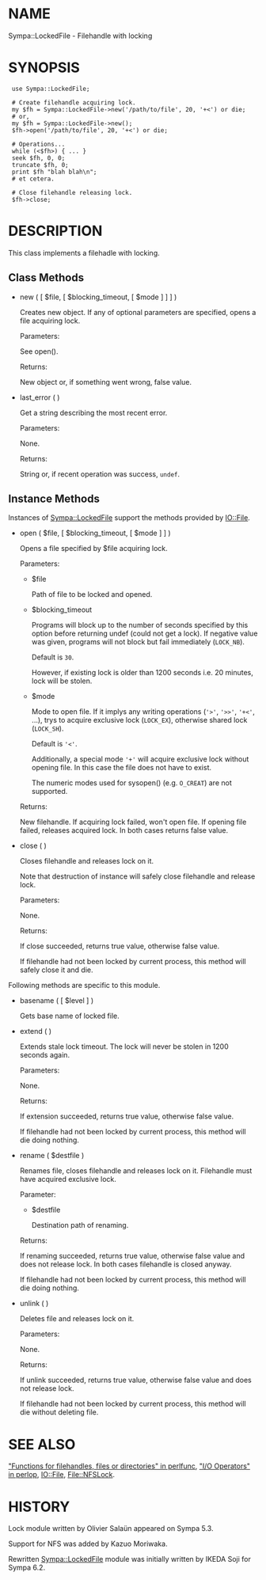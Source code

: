 # NAME

Sympa::LockedFile - Filehandle with locking

# SYNOPSIS

     use Sympa::LockedFile;
     
     # Create filehandle acquiring lock.
     my $fh = Sympa::LockedFile->new('/path/to/file', 20, '+<') or die;
     # or,
     my $fh = Sympa::LockedFile->new();
     $fh->open('/path/to/file', 20, '+<') or die;
     
     # Operations...
     while (<$fh>) { ... }
     seek $fh, 0, 0;
     truncate $fh, 0;
     print $fh "blah blah\n";
     # et cetera.
    
     # Close filehandle releasing lock.
     $fh->close;

# DESCRIPTION

This class implements a filehadle with locking.

## Class Methods

- new ( \[ $file, \[ $blocking\_timeout, \[ $mode \] \] \] )

    Creates new object.
    If any of optional parameters are specified, opens a file acquiring lock.

    Parameters:

    See open().

    Returns:

    New object or, if something went wrong, false value.

- last\_error ( )

    Get a string describing the most recent error.

    Parameters:

    None.

    Returns:

    String or, if recent operation was success, `undef`. 

## Instance Methods

Instances of [Sympa::LockedFile](./Sympa-LockedFile.3.md) support the methods provided by [IO::File](https://metacpan.org/pod/IO::File).

- open ( $file, \[ $blocking\_timeout, \[ $mode \] \] )

    Opens a file specified by $file acquiring lock.

    Parameters:

    - $file

        Path of file to be locked and opened.

    - $blocking\_timeout

        Programs will block up to the number of seconds specified by this option
        before returning undef (could not get a lock).
        If negative value was given, programs will not block but fail immediately
        (`LOCK_NB`).

        Default is `30`.

        However, if existing lock is older than 1200 seconds i.e. 20 minutes,
        lock will be stolen.

    - $mode

        Mode to open file.
        If it implys any writing operations (`'>'`, `'>>'`,
        `'+<'`, ...), trys to acquire exclusive lock (`LOCK_EX`),
        otherwise shared lock (`LOCK_SH`).

        Default is `'<'`.

        Additionally, a special mode `'+'` will acquire exclusive lock
        without opening file.  In this case the file does not have to exist.

        The numeric modes used for sysopen() (e.g. `O_CREAT`) are not supported.

    Returns:

    New filehandle.
    If acquiring lock failed, won't open file.
    If opening file failed, releases acquired lock.
    In both cases returns false value.

- close ( )

    Closes filehandle and releases lock on it.

    Note that destruction of instance will safely close filehandle and release
    lock.

    Parameters:

    None.

    Returns:

    If close succeeded, returns true value, otherwise false value.

    If filehandle had not been locked by current process,
    this method will safely close it and die.

Following methods are specific to this module.

- basename ( \[ $level \] )

    Gets base name of locked file.

- extend ( )

    Extends stale lock timeout.
    The lock will never be stolen in 1200 seconds again.

    Parameters:

    None.

    Returns:

    If extension succeeded, returns true value, otherwise false value.

    If filehandle had not been locked by current process,
    this method will die doing nothing.

- rename ( $destfile )

    Renames file, closes filehandle and releases lock on it.
    Filehandle must have acquired exclusive lock.

    Parameter:

    - $destfile

        Destination path of renaming.

    Returns:

    If renaming succeeded, returns true value, otherwise false value
    and does not release lock.
    In both cases filehandle is closed anyway.

    If filehandle had not been locked by current process,
    this method will die doing nothing.

- unlink ( )

    Deletes file and releases lock on it.

    Parameters:

    None.

    Returns:

    If unlink succeeded, returns true value, otherwise false value and
    does not release lock.

    If filehandle had not been locked by current process,
    this method will die without deleting file.

# SEE ALSO

["Functions for filehandles, files or directories" in perlfunc](https://metacpan.org/pod/perlfunc#Functions-for-filehandles-files-or-directories),
["I/O Operators" in perlop](https://metacpan.org/pod/perlop#I-O-Operators),
[IO::File](https://metacpan.org/pod/IO::File), [File::NFSLock](https://metacpan.org/pod/File::NFSLock).

# HISTORY

Lock module written by Olivier Salaün appeared on Sympa 5.3.

Support for NFS was added by Kazuo Moriwaka.

Rewritten [Sympa::LockedFile](./Sympa-LockedFile.3.md) module was initially written by IKEDA Soji
for Sympa 6.2.

